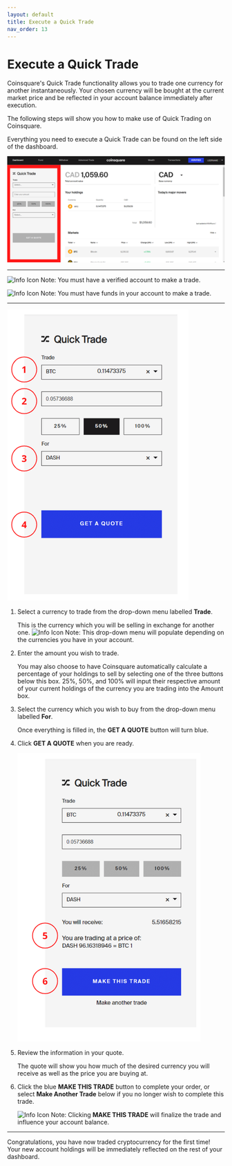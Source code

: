 ```yaml
---
layout: default
title: Execute a Quick Trade
nav_order: 13
---
```


# Execute a Quick Trade

Coinsquare's Quick Trade functionality allows you to trade one currency for another instantaneously. Your chosen currency will be bought at the current market price and be reflected in your account balance immediately after execution.

The following steps will show you how to make use of Quick Trading on Coinsquare.

Everything you need to execute a Quick Trade can be found on the left side of the dashboard.

![Quick Trade's Location on the Dashboard](https://github.com/NLisicin/coinsquare-docs/blob/gh-pages/assets/images/QuickTrade1.PNG?raw=true)

* * *

<img src="https://cdn0.iconfinder.com/data/icons/zondicons/20/exclamation-outline-512.png" alt="Info Icon" width="24px"> Note: You must have a verified account to make a trade.

<img src="https://cdn0.iconfinder.com/data/icons/zondicons/20/exclamation-outline-512.png" alt="Info Icon" width="24px"> Note: You must have funds in your account to make a trade.

* * *

![Quick Trade Setup](https://github.com/NLisicin/coinsquare-docs/blob/gh-pages/assets/images/QuickTrade2.PNG?raw=true)

1. Select a currency to trade from the drop-down menu labelled **Trade**.
    
    This is the currency which you will be selling in exchange for another one.
    <img src="https://cdn0.iconfinder.com/data/icons/zondicons/20/exclamation-outline-512.png" alt="Info Icon" width="24px"> Note: This drop-down menu will populate depending on the currencies you have in your account.

2. Enter the amount you wish to trade.

    You may also choose to have Coinsquare automatically calculate a percentage of your holdings to sell by selecting one of the three buttons below this box.
    25%, 50%, and 100% will input their respective amount of your current holdings of the currency you are trading into the Amount box.

3. Select the currency which you wish to buy from the drop-down menu labelled **For**.

    Once everything is filled in, the **GET A QUOTE** button will turn blue.

4. Click **GET A QUOTE** when you are ready.

    ![Quick Trade Quote](https://github.com/NLisicin/coinsquare-docs/blob/gh-pages/assets/images/QuickTrade3.PNG?raw=true)

5. Review the information in your quote.

    The quote will show you how much of the desired currency you will receive as well as the price you are buying at.

6. Click the blue **MAKE THIS TRADE** button to complete your order, or select **Make Another Trade** below if you no longer wish to complete this trade.

   <img src="https://cdn0.iconfinder.com/data/icons/zondicons/20/exclamation-outline-512.png" alt="Info Icon" width="24px"> Note: Clicking **MAKE THIS TRADE** will finalize the trade and influence your account balance.
   
***

Congratulations, you have now traded cryptocurrency for the first time! Your new account holdings will be immediately reflected on the rest of your dashboard.
